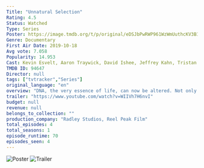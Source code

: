 ```yaml
---
Title: "Unnatural Selection"
Rating: 4.5
Status: Watched
Type: Series
Poster: https://image.tmdb.org/t/p/original/eDSJbPwRWP961WzWmUuthcKV3B1.jpg
Genre: Documentary
First Air Date: 2019-10-18
Avg vote: 7.058
Popularity: 14.953
Cast: Kevin Esvelt, Aaron Traywick, David Ishee, Jeffrey Kahn, Tristan Roberts, Josiah Zayner, Jennifer Doudna
TMDB ID: 94647
Director: null
tags: ["tvtracker","Series"]
original_language: "en"
overview: "DNA, the very essence of life, can now be altered. Not only by Harvard geneticists and multi-billion dollar corporations, but also by renegade biohackers working out of their garages."
trailer: "https://www.youtube.com/watch?v=WIIVh7H6nvI"
budget: null
revenue: null
belongs_to_collection: ""
production_company: "Radley Studios, Reel Peak Film"
total_episodes: 4
total_seasons: 1
episode_runtime: 70
episodes_seen: 4
---
```

![Poster](https://image.tmdb.org/t/p/original/eDSJbPwRWP961WzWmUuthcKV3B1.jpg)
![Trailer](https://www.youtube.com/watch?v=WIIVh7H6nvI)